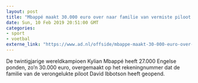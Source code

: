 ```yaml
---
layout: post
title: "Mbappé maakt 30.000 euro over naar familie van vermiste piloot Ibbotson"
date: Sun, 10 Feb 2019 20:51:00 GMT
categories: 
- sport 
- voetbal 
externe_link: "https://www.ad.nl/offside/mbappe-maakt-30-000-euro-over-naar-familie-van-vermiste-piloot-ibbotson~ac44799f/"
---
```


De twintigjarige wereldkampioen Kylian Mbappé heeft 27.000 Engelse ponden, zo’n 30.000 euro, overgemaakt op het rekeningnummer dat de familie van de verongelukte piloot David Ibbotson heeft geopend.
